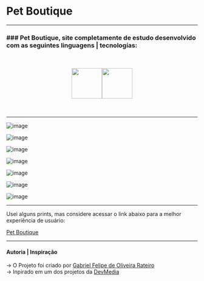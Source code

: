 # Pet Boutique
---

### ### Pet Boutique, site completamente de estudo desenvolvido com as seguintes linguagens | tecnologías:

<br>
<br>

<div width="150px" style="display: flex; justify-content: center;">

  <img src="https://github.com/GabrielFelipeOliveiraRateiroDev/Bolo-de-Chocolate/assets/149724308/9e3a1d57-9def-4df9-9eac-61c124c28b5b" width="80px" style="paddin-right: 30px;">
  <img src="https://github.com/GabrielFelipeOliveiraRateiroDev/Bolo-de-Chocolate/assets/149724308/6fc0862c-c023-4531-80e7-e03404ed1859" width="80px">
   
</div>

<br>
<br>

---

![image](https://github.com/GabrielFelipeOliveiraRateiroDev/Pet-Boutique/assets/149724308/8e8e104c-b41c-4cbc-a763-a3b8cfb0c055)

![image](https://github.com/GabrielFelipeOliveiraRateiroDev/Pet-Boutique/assets/149724308/3ea2e6ae-8342-4a23-b58d-a5d821cbad18)

![image](https://github.com/GabrielFelipeOliveiraRateiroDev/Pet-Boutique/assets/149724308/6474f11c-46b1-4402-b8be-dd61566569ae)

![image](https://github.com/GabrielFelipeOliveiraRateiroDev/Pet-Boutique/assets/149724308/aca2c0d3-814b-48f7-a506-c100b184a6ce)

![image](https://github.com/GabrielFelipeOliveiraRateiroDev/Pet-Boutique/assets/149724308/ac9d4903-4e77-4a56-8c1d-2707a2f4d070)

![image](https://github.com/GabrielFelipeOliveiraRateiroDev/Pet-Boutique/assets/149724308/b50ae490-d1f3-4ddb-a9f6-44f902e003a2)

![image](https://github.com/GabrielFelipeOliveiraRateiroDev/Pet-Boutique/assets/149724308/fcc73f22-cc4b-4b13-92ce-3bad9c42cf4e)

---

Usei alguns prints, mas considere acessar o link abaixo para a melhor experiência de usuário:

[Pet Boutique](https://gabrielfelipeoliveirarateirodev.github.io/Pet-Boutique/)

---

#### Autoria | Inspiração

-> O Projeto foi criado por [Gabriel Felipe de Oliveira Rateiro](https://github.com/GabrielFelipeOliveiraRateiroDev) </br>
-> Inpirado em um dos projetos da [DevMedia](https://www.devmedia.com.br/)
